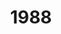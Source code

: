 ---
title: '1988'
indice: 0.33496537319211883
countries:
- title: Austria
  code: AUT
  indice: 0.3314615064152377
- title: Denmark
  code: DNK
  indice: 0.37969913333064337
- title: Finland
  code: FIN
  indice: 0.317016616752806
- title: France
  code: FRA
  indice: 0.3955444967147468
- title: Korea
  code: KOR
  indice: 0.2638743521519275
- title: Netherlands
  code: NLD
  indice: 0.376969927517778
- title: New Zealand
  code: NZL
  indice: 0.3730557115022622
- title: Norway
  code: NOR
  indice: 0.3615672291418782
- title: Sweden
  code: SWE
  indice: 0.3466489364723089
- title: China
  code: CHN
  indice: 0.20381582192159986
---